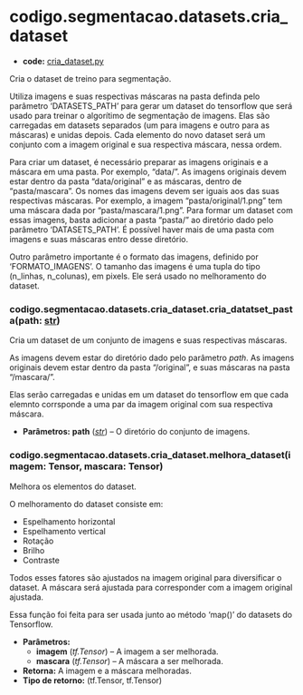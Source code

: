 <a id="codigo-segmentacao-datasets-cria-dataset"></a>

# codigo.segmentacao.datasets.cria_dataset

* **code:**
  [cria_dataset.py](../../../../codigo/segmentacao/datasets/cria_dataset.py)

<a id="module-codigo.segmentacao.datasets.cria_dataset"></a>

Cria o dataset de treino para segmentação.

Utiliza imagens e suas respectivas máscaras na pasta definda pelo parâmetro ‘DATASETS_PATH’ para gerar
um dataset do tensorflow que será usado para treinar o algorítimo de segmentação de imagens. Elas são
carregadas em datasets separados (um para imagens e outro para as máscaras) e unidas depois. Cada
elemento do novo dataset será um conjunto com a imagem original e sua respectiva máscara, nessa ordem.

Para criar um dataset, é necessário preparar as imagens originais e a máscara em uma pasta. Por exemplo,
“data/”. As imagens originais devem estar dentro da pasta “data/original” e as máscaras, dentro de
“pasta/mascara”. Os nomes das imagens devem ser iguais aos das suas respectivas máscaras. Por exemplo, a
imagem “pasta/original/1.png” tem uma máscara dada por “pasta/mascara/1.png”. Para formar um dataset com
essas imagens, basta adicionar a pasta “pasta/” ao diretório dado pelo parâmetro ‘DATASETS_PATH’. É possível
haver mais de uma pasta com imagens e suas máscaras entro desse diretório.

Outro parâmetro importante é o formato das imagens, definido por ‘FORMATO_IMAGENS’. O tamanho das imagens
é uma tupla do tipo (n_linhas, n_colunas), em pixels. Ele será usado no melhoramento do dataset.

<a id="codigo.segmentacao.datasets.cria_dataset.cria_datatset_pasta"></a>

### codigo.segmentacao.datasets.cria_dataset.cria_datatset_pasta(path: [str](https://docs.python.org/3/library/stdtypes.html#str))

Cria um dataset de um conjunto de imagens e suas respectivas máscaras.

As imagens devem estar do diretório dado pelo parâmetro *path*. As imagens originais devem estar dentro
da pasta “<path>/original”, e suas máscaras na pasta “<path>/mascara/”.

Elas serão carregadas e unidas em um dataset do tensorflow em que cada elemnto corrsponde a uma par da
imagem original com sua respectiva máscara.

* **Parâmetros:**
  **path** ([*str*](https://docs.python.org/3/library/stdtypes.html#str)) – O diretório do conjunto de imagens.

<a id="codigo.segmentacao.datasets.cria_dataset.melhora_dataset"></a>

### codigo.segmentacao.datasets.cria_dataset.melhora_dataset(imagem: Tensor, mascara: Tensor)

Melhora os elementos do dataset.

O melhoramento do dataset consiste em:
- Espelhamento horizontal
- Espelhamento vertical
- Rotação
- Brilho
- Contraste

Todos esses fatores são ajustados na imagem original para diversificar o dataset. A máscara
será ajustada para corresponder com a imagem original ajustada.

Essa função foi feita para ser usada junto ao método ‘map()’ do datasets do Tensorflow.

* **Parâmetros:**
  * **imagem** (*tf.Tensor*) – A imagem a ser melhorada.
  * **mascara** (*tf.Tensor*) – A máscara a ser melhorada.
* **Retorna:**
  A imagem e a máscara melhoradas.
* **Tipo de retorno:**
  (tf.Tensor, tf.Tensor)
